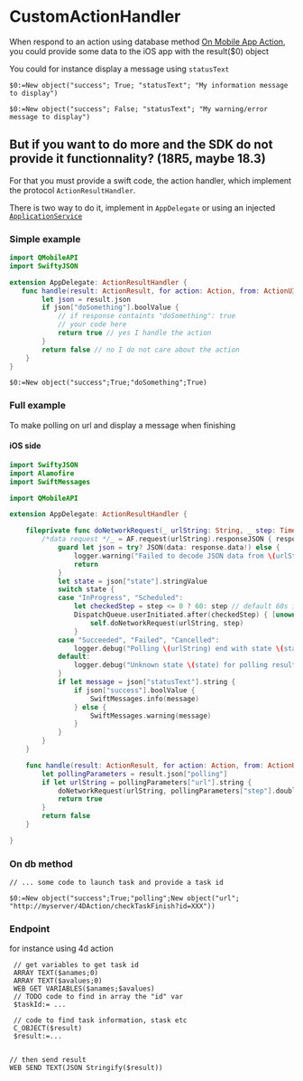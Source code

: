 
# CustomActionHandler

When respond to an action using database method [On Mobile App Action](https://doc.4d.com/4Dv18R3/4D/18-R3/On-Mobile-App-Action-database-method.301-4901671.en.html), you could provide some data to the iOS app with the result($0) object

You could for instance display a message using `statusText`

```4d
$0:=New object("success"; True; "statusText"; "My information message to display")
```

```4d
$0:=New object("success"; False; "statusText"; "My warning/error message to display")
```

## But if you want to do more and the SDK do not provide it functionnality? (18R5, maybe 18.3)

For that you must provide a swift code, the action handler, which implement the protocol `ActionResultHandler`.

There is two way to do it, implement in `AppDelegate` or using an injected [`ApplicationService`](ApplicationService.md)

### Simple example

```swift
import QMobileAPI
import SwiftyJSON

extension AppDelegate: ActionResultHandler {
   func handle(result: ActionResult, for action: Action, from: ActionUI, in context: ActionContext) -> Bool {
        let json = result.json
        if json["doSomething"].boolValue {
            // if response containts "doSomething": true 
            // your code here
            return true // yes I handle the action
        }
        return false // no I do not care about the action
    }
}
```

```4d
$0:=New object("success";True;"doSomething";True)
```

### Full example 

To make polling on url and display a message when finishing

#### iOS side 

```swift
import SwiftyJSON
import Alamofire
import SwiftMessages

import QMobileAPI

extension AppDelegate: ActionResultHandler {

    fileprivate func doNetworkRequest(_ urlString: String, _ step: TimeInterval) {
        /*data request */_ = AF.request(urlString).responseJSON { response in
            guard let json = try? JSON(data: response.data!) else {
                logger.warning("Failed to decode JSON data from \(urlString)")
                return
            }
            let state = json["state"].stringValue
            switch state {
            case "InProgress", "Scheduled":
                let checkedStep = step <= 0 ? 60: step // default 60s if not defined
                DispatchQueue.userInitiated.after(checkedStep) { [unowned self] in
                    self.doNetworkRequest(urlString, step)
                }
            case "Succeeded", "Failed", "Cancelled":
                logger.debug("Polling \(urlString) end with state \(state)")
            default:
                logger.debug("Unknown state \(state) for polling result")
            }
            if let message = json["statusText"].string {
                if json["success"].boolValue {
                    SwiftMessages.info(message)
                } else {
                    SwiftMessages.warning(message)
                }
            }
        }
    }

    func handle(result: ActionResult, for action: Action, from: ActionUI, in context: ActionContext) -> Bool {
        let pollingParameters = result.json["polling"]
        if let urlString = pollingParameters["url"].string {
            doNetworkRequest(urlString, pollingParameters["step"].doubleValue)
            return true
        }
        return false
    }

}
```

### On db method

```4d
// ... some code to launch task and provide a task id 

$0:=New object("success";True;"polling";New object("url"; "http://myserver/4DAction/checkTaskFinish?id=XXX"))
```

### Endpoint 

for instance using 4d action

```4d
 // get variables to get task id
 ARRAY TEXT($anames;0)
 ARRAY TEXT($avalues;0)
 WEB GET VARIABLES($anames;$avalues)
 // TODO code to find in array the "id" var
 $taskId:= ...
 
 // code to find task information, stask etc
 C_OBJECT($result)
 $result:=...


// then send result
WEB SEND TEXT(JSON Stringify($result))
 
```

